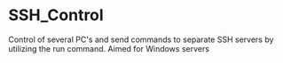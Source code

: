 # SSH_Control
Control of several PC's and send commands to separate SSH servers by utilizing the run command. Aimed for Windows servers
